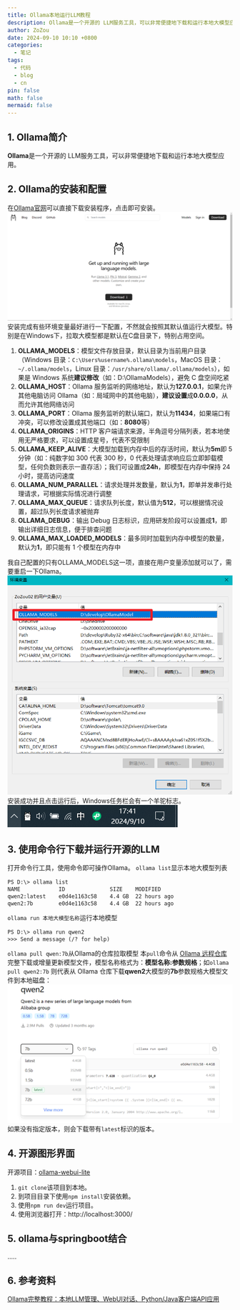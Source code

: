 ```yaml
---
title: Ollama本地运行LLM教程
description: Ollama是一个开源的 LLM服务工具，可以非常便捷地下载和运行本地大模型应用。
author: ZoZou
date: 2024-09-10 10:10 +0800
categories:
  - 笔记
tags:
  - 代码
  - blog
  - cn
pin: false
math: false
mermaid: false
---
```

## 1. Ollama简介
**Ollama**是一个开源的 LLM服务工具，可以非常便捷地下载和运行本地大模型应用。

## 2. Ollama的安装和配置
在[Ollama官网](https://ollama.com/)可以直接下载安装程序，点击即可安装。
![](src/img/Pasted%20image%2020240910171920.png)
安装完成有些环境变量最好进行一下配置，不然就会按照其默认值运行大模型。特别是在Windows下，拉取大模型都是默认在C盘目录下，特别占用空间。
1. **OLLAMA_MODELS**：模型文件存放目录，默认目录为当前用户目录（Windows 目录：`C:\Users%username%.ollama\models`，MacOS 目录：`~/.ollama/models`，Linux 目录：`/usr/share/ollama/.ollama/models`），如果是 Windows 系统**建议修改**（如：D:\OllamaModels），避免 C 盘空间吃紧
2. **OLLAMA_HOST**：Ollama 服务监听的网络地址，默认为**127.0.0.1**，如果允许其他电脑访问 Ollama（如：局域网中的其他电脑），**建议设置**成**0.0.0.0**，从而允许其他网络访问
3. **OLLAMA_PORT**：Ollama 服务监听的默认端口，默认为**11434**，如果端口有冲突，可以修改设置成其他端口（如：**8080**等）
4. **OLLAMA_ORIGINS**：HTTP 客户端请求来源，半角逗号分隔列表，若本地使用无严格要求，可以设置成星号，代表不受限制
5. **OLLAMA_KEEP_ALIVE**：大模型加载到内存中后的存活时间，默认为**5m**即 5 分钟（如：纯数字如 300 代表 300 秒，0 代表处理请求响应后立即卸载模型，任何负数则表示一直存活）；我们可设置成**24h**，即模型在内存中保持 24 小时，提高访问速度
6. **OLLAMA_NUM_PARALLEL**：请求处理并发数量，默认为**1**，即单并发串行处理请求，可根据实际情况进行调整
7. **OLLAMA_MAX_QUEUE**：请求队列长度，默认值为**512**，可以根据情况设置，超过队列长度请求被抛弃
8. **OLLAMA_DEBUG**：输出 Debug 日志标识，应用研发阶段可以设置成**1**，即输出详细日志信息，便于排查问题
9. **OLLAMA_MAX_LOADED_MODELS**：最多同时加载到内存中模型的数量，默认为**1**，即只能有 1 个模型在内存中

我自己配置的只有OLLAMA_MODELS这一项，直接在用户变量添加就可以了，需要重启一下Ollama。
![](src/img/Pasted%20image%2020240910173620.png)
安装成功并且点击运行后，Windows任务栏会有一个羊驼标志。
![](src/img/Pasted%20image%2020240910174232.png)
## 3. 使用命令行下载并运行开源的LLM
打开命令行工具，使用命令即可操作Ollama。
`ollama list`显示本地大模型列表
```
PS D:\> ollama list
NAME            ID              SIZE    MODIFIED
qwen2:latest    e0d4e1163c58    4.4 GB  22 hours ago
qwen2:7b        e0d4e1163c58    4.4 GB  22 hours ago
```
`ollama run 本地大模型名称`运行本地模型
```
PS D:\> ollama run qwen2
>>> Send a message (/? for help)
```
`ollama pull qwen:7b`从Ollama的仓库拉取模型
本`pull`命令从 [Ollama 远程仓库](https://ollama.com/library)完整下载或增量更新模型文件，模型名称格式为：**模型名称:参数规格**；如`ollama pull qwen2:7b` 则代表从 Ollama 仓库下载**qwen2**大模型的**7b**参数规格大模型文件到本地磁盘：
![](src/img/Pasted%20image%2020240910175051.png)
如果没有指定版本，则会下载带有`latest`标识的版本。
## 4. 开源图形界面
开源项目：[ollama-webui-lite](https://github.com/ollama-webui/ollama-webui-lite)
1. `git clone`该项目到本地。
2. 到项目目录下使用`npm install`安装依赖。
3. 使用`npm run dev`运行项目。
4. 使用浏览器打开：http://localhost:3000/

## 5. ollama与springboot结合
.....

## 6. 参考资料
 [Ollama完整教程：本地LLM管理、WebUI对话、Python/Java客户端API应用](https://www.cnblogs.com/obullxl/p/18295202/NTopic2024071001)


